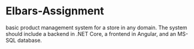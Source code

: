 # Elbars-Assignment
 basic product management system for a store in any domain. The system should include a backend in .NET Core, a frontend in Angular, and an MS-SQL database.
